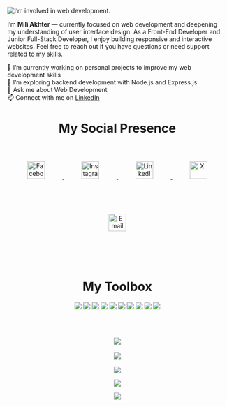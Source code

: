
![I’m involved in web development.](https://media.licdn.com/dms/image/v2/D5616AQFt8ns9FYP0fw/profile-displaybackgroundimage-shrink_350_1400/B56Zazl9pPGkAc-/0/1746769796386?e=1752105600&v=beta&t=rn3ui-MXiKmW0DUBwWgeHWVALaGRBbh0lzShQW83Z6s)

I’m <strong>Mili Akhter</strong> — currently focused on web development and deepening my understanding of user interface design. As a Front-End Developer and Junior Full-Stack Developer, I enjoy building responsive and interactive websites. Feel free to reach out if you have questions or need support related to my skills.


  🔭 I’m currently working on personal projects to improve my web development skills<br/>
  🌱 I’m exploring backend development with Node.js and Express.js<br/>
  💬 Ask me about Web Development<br/>
  📫 Connect with me on <a href="https://www.linkedin.com/in/mili-akther-88a0bb227/" target="_blank">LinkedIn</a>

<div align="center">
  
# My Social Presence
<p align="center">
  <a href="https://facebook.com/mili.akther.1441" target="_blank">
    <img src="https://cdn.jsdelivr.net/gh/devicons/devicon/icons/facebook/facebook-original.svg" alt="Facebook" width="40" style="margin: 40px;" />
  </a>
  <a href="https://instagram.com/mili.akther.milu" target="_blank">
    <img src="https://upload.wikimedia.org/wikipedia/commons/a/a5/Instagram_icon.png" alt="Instagram" width="40" style="margin: 40px;" />
  </a>
  <a href="https://linkedin.com/in/mili-akther-88a0bb227" target="_blank">
    <img src="https://cdn.jsdelivr.net/gh/devicons/devicon/icons/linkedin/linkedin-original.svg" alt="LinkedIn" width="40" style="margin: 40px;" />
  </a>
  <a href="https://x.com/MiliAkther7" target="_blank">
    <img src="https://cdn.jsdelivr.net/gh/devicons/devicon/icons/twitter/twitter-original.svg" alt="X" width="40" style="margin: 40px;" />
  </a>
  <a href="mailto:miliakthermilu@gmail.com">
    <img src="https://upload.wikimedia.org/wikipedia/commons/4/4e/Gmail_Icon.png" alt="Email" width="40" style="margin: 40px;" />
  </a>
</p>


</div>

<br/>
<div align="center">

# My Toolbox
<p align="center">
  <img src="https://img.shields.io/badge/html5-%23E34F26.svg?style=for-the-badge&logo=html5&logoColor=white" />
  <img src="https://img.shields.io/badge/css3-%231572B6.svg?style=for-the-badge&logo=css3&logoColor=white" />
  <img src="https://img.shields.io/badge/javascript-%23323330.svg?style=for-the-badge&logo=javascript&logoColor=%23F7DF1E" />
  <img src="https://img.shields.io/badge/typescript-%23007ACC.svg?style=for-the-badge&logo=typescript&logoColor=white" />
  <img src="https://img.shields.io/badge/react-%2320232a.svg?style=for-the-badge&logo=react&logoColor=%2361DAFB" />
  <img src="https://img.shields.io/badge/node.js-6DA55F?style=for-the-badge&logo=node.js&logoColor=white" />
  <img src="https://img.shields.io/badge/express.js-%23404d59.svg?style=for-the-badge&logo=express&logoColor=%2361DAFB" />
  <img src="https://img.shields.io/badge/firebase-%23039BE5.svg?style=for-the-badge&logo=firebase" />
  <img src="https://img.shields.io/badge/mongodb-%234ea94b.svg?style=for-the-badge&logo=mongodb&logoColor=white" />
  <img src = "https://img.shields.io/badge/figma-%23F24E1E.svg?style=for-the-badge&logo=figma&logoColor=white" />
</p>

</div>
<br/>
<br/>

<p align="center">
  <img src="https://github-readme-stats.vercel.app/api/top-langs/?username=Mili-Akther&theme=highcontrast&hide_border=false&include_all_commits=false&count_private=true&layout=compact" /> <br/> <br/>
  <img src="https://github-readme-stats.vercel.app/api?username=Mili-Akther&theme=highcontrast&hide_border=false&include_all_commits=false&count_private=true" /><br/> <br/>
  <img src="https://nirzak-streak-stats.vercel.app/?user=Mili-Akther&theme=highcontrast&hide_border=false" /><br/> 

</p>



<p align="center">
  <a href="https://visitcount.itsvg.in">
    <img src="https://visitcount.itsvg.in/api?id=Mili-Akther&icon=5&color=2" />
  </a>
</p>


<div align="center">

[![](https://visitcount.itsvg.in/api?id=Mili-Akther&icon=5&color=2)](https://visitcount.itsvg.in)

</div>


